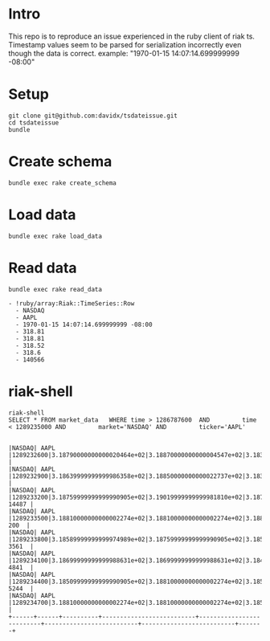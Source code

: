 # Intro 
 This repo is to reproduce an issue experienced in the ruby client of riak ts.
 Timestamp values seem to be parsed for serialization incorrectly even though the data is correct.
 example: "1970-01-15 14:07:14.699999999 -08:00" 
 
# Setup
```
git clone git@github.com:davidx/tsdateissue.git
cd tsdateissue
bundle 
```
# Create schema
```
bundle exec rake create_schema
```
# Load data 
```
bundle exec rake load_data
```
# Read data
```
bundle exec rake read_data
```

```
- !ruby/array:Riak::TimeSeries::Row
  - NASDAQ
  - AAPL
  - 1970-01-15 14:07:14.699999999 -08:00
  - 318.81
  - 318.81
  - 318.52
  - 318.6
  - 140566

```

# riak-shell
```
riak-shell
SELECT * FROM market_data   WHERE time > 1286787600  AND         time < 1289235000 AND         market='NASDAQ' AND         ticker='AAPL'


|NASDAQ| AAPL |1289232600|3.18790000000000020464e+02|3.18870000000000004547e+02|3.18379999999999995453e+02|3.18670000000000015916e+02|528207 |
|NASDAQ| AAPL |1289232900|3.18639999999999986358e+02|3.18850000000000022737e+02|3.18350000000000022737e+02|3.18750000000000000000e+02|582549 |
|NASDAQ| AAPL |1289233200|3.18759999999999990905e+02|3.19019999999999981810e+02|3.18740000000000009095e+02|3.18810000000000002274e+02| 14487 |
|NASDAQ| AAPL |1289233500|3.18810000000000002274e+02|3.18810000000000002274e+02|3.18810000000000002274e+02|3.18810000000000002274e+02|  200  |
|NASDAQ| AAPL |1289233800|3.18589999999999974989e+02|3.18759999999999990905e+02|3.18560000000000002274e+02|3.18759999999999990905e+02| 3561  |
|NASDAQ| AAPL |1289234100|3.18699999999999988631e+02|3.18699999999999988631e+02|3.18410000000000025011e+02|3.18500000000000000000e+02| 4841  |
|NASDAQ| AAPL |1289234400|3.18509999999999990905e+02|3.18810000000000002274e+02|3.18509999999999990905e+02|3.18699999999999988631e+02| 5244  |
|NASDAQ| AAPL |1289234700|3.18810000000000002274e+02|3.18810000000000002274e+02|3.18519999999999981810e+02|3.18600000000000022737e+02|140566 |
+------+------+----------+--------------------------+--------------------------+--------------------------+--------------------------+-------+


```
